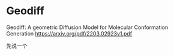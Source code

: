 # Geodiff

Geodiff: A geometric Diffusion Model for Molecular Conformation Generation
https://arxiv.org/pdf/2203.02923v1.pdf

先说一个

